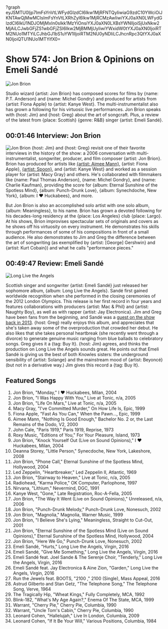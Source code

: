 ?graph eyJSMTU0Ijp7ImFsYnVtLWFydGlzdCI6Ikw1MjRFNTQyIiwiaG9zdC10YWciOiJKNTAwQjMwMCIsImFsYnVtLXRhZyI6Ikw1MjRCMzAwIiwiYXJ0aXN0LWFydGlzdCI6IkU1NDJOMjMxIn0sIkk1MzYiOnsiYXJ0aXN0LXBsYWNlIjoiSjUxNkw2MjAiLCJwbGFjZS1wbGFjZSI6Ikw2MjBMMjUyIiwiYWxidW0tYXJ0aXN0IjoiRTM2NUo1MTYiLCJhbGJ1bS1uYW1lIjoiRTM2NU0yNDIiLCJhcnRpc3QtYXJ0aXN0IjoiQTU1NUo1MTYifX0=

# Show 574: Jon Brion & Opinions on Emeli Sandé

![Jon Brion](https://sound-images.s3.amazonaws.com/images/2016/jonbrion_web.jpg)

Studio wizard {artist: Jon Brion} has composed scores for films by {name: P.T. Anderson} and {name: Michel Gondry} and produced for artists from {artist: Fiona Apple} to {artist: Kanye West}. The multi-instrumentalist also has grown a following for his virtuosic live performances. Jon Brion speaks with {host: Jim} and {host: Greg} about the art of songcraft. Plus, a review of the latest from {place: Scottish} {genre: R&B} singer {artist: Emeli Sandé}.

## 00:01:46 Interview: Jon Brion
![Jon Brion](https://sound-images.s3.amazonaws.com/images/2016/jonbrion.jpg)
{host: Jim} and {host: Greg} revisit one of their favorite interviews in the history of the show: a 2006 conversation with multi-instrumentalist, songwriter, producer, and film composer {artist: Jon Brion}. Brion has produced for artists like [{artist: Aimee Mann}](http://soundopinions.org/show/372/), {artist: Fiona Apple}, [{artist: Spoon}](http://soundopinions.org/show/476/), and {artist: Kanye West} and worked as a session player for {artist: Macy Gray} and others. He's collaborated with filmmakers like {name: Paul Thomas Anderson}, {name: Michel Gondry}, and {name: Charlie Kaufman}, providing the score for {album: Eternal Sunshine of the Spotless Mind}, {album: Punch-Drunk Love}, {album: Synechdoche, New York}, {album: I ♥ Huckabees}, and more.

But Jon Brion is also an accomplished solo artist with one solo album, {album: Meaningless}, to his name. Brion has grown a devoted following for his decades-long residency at the {place: Los Angeles} club {place: Largo}. At his shows, Brion improvises spectacular sets of originals and covers as he shows off his virtuosity on every instrument. He demonstrates his skills through performances of some of his compositions in front of a small audience. He also demonstrates to Jim and Greg the difference between the art of songwriting (as exemplified by {artist: [George] Gershwin} and {artist: Kurt Cobain}) and what he calls "performance pieces."


## 00:49:47 Review: Emeli Sandé
![Long Live the Angels](http://is5.mzstatic.com/image/thumb/Music71/v4/d4/92/ad/d492ad06-6fdf-9abf-f4ca-630a8c5ddac9/source/600x600bb.jpg "324008615/1172028263")

Scottish singer and songwriter {artist: Emeli Sandé} just released her sophomore album, {album: Long Live the Angels}. Sandé first gained worldwide recognition when she performed in the closing ceremonies of the 2012 London Olympics. This release is her first record in four years and features collaborations with producers {artist: Mac & Phil} and {artist: Naughty Boy}, as well as with rapper {artist: Jay Electronica}. Jim and Greg have been fans from the beginning, and Sandé was a [guest on the show back in 2013](http://soundopinions.org/show/384/#emelisande). {host: Greg} really enjoys this album, and appreciates that she's taken away some of the overproduction that crowded her debut. He also likes that she takes personal heartbreak (she recently went through a divorce) to generate genuine music ranging from blue ballads to celebratory songs. Greg gives it a {tag: Buy It}. {host: Jim} agrees, and thinks the production on Long Live the Angels sounds great. He points out that Emeli Sandé is giving us the best of both Knowles sisters: the underground sensibility of {artist: Solange} and the mainstream mood of {artist: Beyoncé} (but not in a derivative way.) Jim gives this record a {tag: Buy It}. 


## Featured Songs

1. Jon Brion, "Monday," I ♥ Huckabees, Milan, 2004
1. Jon Brion, "I Was Happy With You," Live at Tonic, n/a, 2005
1. Jon Brion, "Life On Mars," Live at Tonic, n/a, 2005
1. Macy Gray, "I've Committed Murder," On How Life Is, Epic, 1999
1. Fiona Apple, "Fast As You Can," When the Pawn..., Epic, 1999
1. Aimee Mann, "Nothing Is Good Enough," Bachelor No. 2 or, the Last Remains of the Dodo, V2, 2000
1. John Cale, "Paris 1919," Paris 1919, Reprise, 1973
1. Roxy Music, "Editions of You," For Your Pleasure, Island, 1973
1. Jon Brion, "Knock Yourself Out (Live on Sound Opinions)," I ♥ Huckabees, Milan, 2004
1. Deanna Storey, "Little Person," Synecdoche, New York, Lakeshore, 2008
1. Jon Brion, "Phone Call," Eternal Sunshine of the Spotless Mind, Hollywood, 2004
1. Led Zeppelin, "Heartbreaker," Led Zeppelin II, Atlantic, 1969
1. Jon Brion, "Stairway to Heaven," Live at Tonic, n/a, 2005
1. Radiohead, "Karma Police," OK Computer, Parlophone, 1997
1. Nirvana, "Lithium," Nevermind, DGC, 1991
1. Kanye West, "Gone," Late Registration, Roc-A-Fella, 2005
1. Jon Brion, "The Way It Went (Live on Sound Opinions)," Unreleased, n/a, 2006
1. Jon Brion, "Punch-Drunk Melody," Punch-Drunk Love, Nonesuch, 2002
1. Jon Brion, "Magnolia," Magnolia, Warner Music, 1999
1. Jon Brion, "I Believe She's Lying," Meaningless, Straight to Cut-Out, 2001
1. Jon Brion, "Eternal Sunshine of the Spotless Mind (Live on Sound Opinions)," Eternal Sunshine of the Spotless Mind, Hollywood, 2004
1. Jon Brion, "Here We Go," Punch-Drunk Love, Nonesuch, 2002
1. Emeli Sandé, "Hurts," Long Live the Angels, Virgin, 2016
1. Emeli Sandé, "Give Me Something," Long Live the Angels, Virgin, 2016
1. Emeli Sandé feat. Joel Sande & The Serenje Choir, "Tenderly," Long Live the Angels, Virgin, 2016
1. Emeli Sandé feat. Jay Electronica & Aine Zion, "Garden," Long Live the Angels, Virgin, 2016
1. Run the Jewels feat. BOOTS, "2100 ," 2100 (Single), Mass Appeal, 2016
1. Astrud Gilberto and Stan Getz, "The Telephone Song," The Telephone Song, Verve, 1964
1. The Tragically Hip, "Wheat Kings," Fully Completely, MCA, 1992
1. Blink-182, "What's My Age Again?," Enema Of The State, MCA, 1999
1. Warrant, "Cherry Pie," Cherry Pie, Columbia, 1990
1. Warrant, "Uncle Tom's Cabin," Cherry Pie, Columbia, 1990
1. Leonard Cohen, "Hallelujah," Live In London, Columbia, 2009
1. Leonard Cohen, "If It Be Your Will," Various Positions, Columbia, 1984
